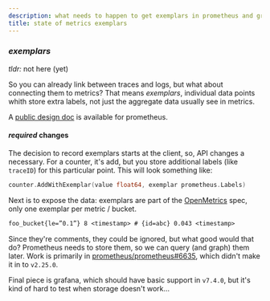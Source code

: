 ```yaml
---
description: what needs to happen to get exemplars in prometheus and grafana
title: state of metrics exemplars
---
```


### _exemplars_

_tldr:_ not here (yet)

So you can already link between traces and logs,
but what about connecting them to metrics?
That means _exemplars_,
individual data points whith store extra labels,
not just the aggregate data usually see in metrics.

A [public design doc](https://docs.google.com/document/d/1ymZlc9yuTj8GvZyKz1r3KDRrhaOjZ1W1qZVW_5Gj7gA/edit#)
is available for prometheus.

#### _required_ changes

The decision to record exemplars starts at the client,
so, API changes a necessary.
For a counter, it's add, but you store additional labels
(like `traceID`) for this particular point.
This will look something like:

```go
counter.AddWithExemplar(value float64, exemplar prometheus.Labels)
```

Next is to expose the data:
exemplars are part of the [OpenMetrics](https://github.com/OpenObservability/OpenMetrics) spec,
only one exemplar per metric / bucket.

```txt
foo_bucket{le=”0.1”} 8 <timestamp> # {id=abc} 0.043 <timestamp>
```

Since they're comments, they could be ignored,
but what good would that do?
Prometheus needs to store them, so we can query (and graph) them later.
Work is primarily in [prometheus/prometheus#6635](https://github.com/prometheus/prometheus/pull/6635),
which didn't make it in to `v2.25.0`.

Final piece is grafana, which should have basic support in `v7.4.0`,
but it's kind of hard to test when storage doesn't work...
